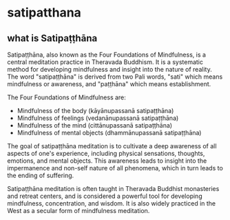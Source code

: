 # satipatthana

## what is Satipaṭṭhāna

Satipaṭṭhāna, also known as the Four Foundations of Mindfulness, is a central meditation practice in Theravada Buddhism. It is a systematic method for developing mindfulness and insight into the nature of reality. The word "satipaṭṭhāna" is derived from two Pali words, "sati" which means mindfulness or awareness, and "paṭṭhāna" which means establishment.

The Four Foundations of Mindfulness are:

- Mindfulness of the body (kāyānupassanā satipaṭṭhāna)
- Mindfulness of feelings (vedanānupassanā satipaṭṭhāna)
- Mindfulness of the mind (cittānupassanā satipaṭṭhāna)
- Mindfulness of mental objects (dhammānupassanā satipaṭṭhāna)

The goal of satipaṭṭhāna meditation is to cultivate a deep awareness of all aspects of one's experience, including physical sensations, thoughts, emotions, and mental objects. This awareness leads to insight into the impermanence and non-self nature of all phenomena, which in turn leads to the ending of suffering.

Satipaṭṭhāna meditation is often taught in Theravada Buddhist monasteries and retreat centers, and is considered a powerful tool for developing mindfulness, concentration, and wisdom. It is also widely practiced in the West as a secular form of mindfulness meditation.
